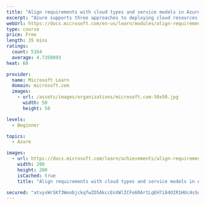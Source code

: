 ```yaml
---
title: "Align requirements with cloud types and service models in Azure"
excerpt: "Azure supports three approaches to deploying cloud resources - public, private, and the hybrid cloud. Selecting between them will change several factors of the services you move into Azure including cost, maintenance requirements, and security. In this module, we will look at all three types and help you make an informed decision about which one to leverage for your services. We'll also quickly look at the service models supported by Azure which can help you determine the services you should start with when planning out an Azure deployment."
webUrl: https://docs.microsoft.com/en-us/learn/modules/align-requirements-in-azure/
type: course
price: Free
length: 35 mins
ratings:
  count: 5164
  average: 4.7350893
heat: 60

provider:
  name: Microsoft Learn
  domain: microsoft.com
  images:
    - url: /assets/images/organizations/microsoft.com-50x50.jpg
      width: 50
      height: 50

levels:
  - Beginner

topics:
  - Azure

images:
  - url: https://docs.microsoft.com/learn/achievements/align-requirements-in-azure-social.png
    width: 200
    height: 200
    isCached: true
    title: "Align requirements with cloud types and service models in Azure"

secured: "atvyvWrSKf3WeobjckqfwZO5AkccEnXWlICFo6RArtLqEH7i84OIR1HUc4sSdkF7pz2qgtdktLA2WEE9dc1H5VgAFy0rzW78vFXfcl+iyBlEUTyi5qQrmF5ZFng3RX8zz277q43pK4xFhAr5153Z/kwNyKKlUyNkG5jlTIHSuO+J/tuSV7fbbH7UTvQwgU39wlGAvmw6Mt4hflvF6+Ai5GctDYfj4mp/gcVS862iULWWR/NWzt2bTkjtaHo7f/jrtel8saD3IQ5Qe/8qBCk7AV65aNTpwLwIJ5IhR85RpHnmUs1gsTztofx1y+xieO4McpEDKaiy6MZq1LEzus/h4ZeVHCpoidc9YbX1CtCRSOx2VSMXc1NvRfqdzUq6uB5uBu+5u4fFCjPNP6GZ7UglCw==;FLcGXnM8fqNckffPIzSoUg=="
---
```


